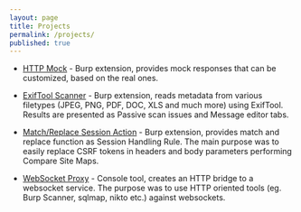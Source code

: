 ```yaml
---
layout: page
title: Projects
permalink: /projects/
published: true
---
```


* [HTTP Mock](https://portswigger.net/bappstore/42680f96fc214513bc5211b3f25fd98b) - Burp extension, provides mock responses that can be customized, based on the real ones.

* [ExifTool Scanner](https://portswigger.net/bappstore/858352a27e6e4a6caa802e61fdeb7dd4) - Burp extension, reads metadata from various filetypes (JPEG, PNG, PDF, DOC, XLS and much more) using ExifTool. Results are presented as Passive scan issues and Message editor tabs.

* [Match/Replace Session Action](https://portswigger.net/bappstore/9b5c532966ca4d5eb13c09c72ba7aac2) - Burp extension, provides match and replace function as Session Handling Rule. The main purpose was to easily replace CSRF tokens in headers and body parameters performing Compare Site Maps.

* [WebSocket Proxy](https://github.com/mmmds/WebSocketProxy) - Console tool, creates an HTTP bridge to a websocket service. The purpose was to use HTTP oriented tools (eg. Burp Scanner, sqlmap, nikto etc.) against websockets.



